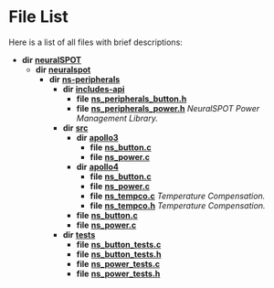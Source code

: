 
# File List

Here is a list of all files with brief descriptions:


* **dir** [**neuralSPOT**](dir_75594cce7c7773aa3cb253214bf56510.md)     
    * **dir** [**neuralspot**](dir_b737d82f35ec218ac5a7ef4105db9c0e.md)     
        * **dir** [**ns-peripherals**](dir_62cbd78784261bb0d09981988628a167.md)     
            * **dir** [**includes-api**](dir_fe04d02a8bfca0247bd216a75646089c.md)     
                * **file** [**ns\_peripherals\_button.h**](ns__peripherals__button_8h.md)     
                * **file** [**ns\_peripherals\_power.h**](ns__peripherals__power_8h.md) _NeuralSPOT Power Management Library._     
            * **dir** [**src**](dir_cf9eff0d6bf97258df730d615fa0f132.md)     
                * **dir** [**apollo3**](dir_96b1dd14f5e69a1b588911fee16f56b3.md)     
                    * **file** [**ns\_button.c**](apollo3_2ns__button_8c.md)     
                    * **file** [**ns\_power.c**](apollo3_2ns__power_8c.md)     
                * **dir** [**apollo4**](dir_1c005e3bbb5b4e96ef4b5df2b5884295.md)     
                    * **file** [**ns\_button.c**](apollo4_2ns__button_8c.md)     
                    * **file** [**ns\_power.c**](apollo4_2ns__power_8c.md)     
                    * **file** [**ns\_tempco.c**](ns__tempco_8c.md) _Temperature Compensation._     
                    * **file** [**ns\_tempco.h**](ns__tempco_8h.md) _Temperature Compensation._     
                * **file** [**ns\_button.c**](ns__button_8c.md)     
                * **file** [**ns\_power.c**](ns__power_8c.md)     
            * **dir** [**tests**](dir_212d9119d40fadcef4edfdca97975f2d.md)     
                * **file** [**ns\_button\_tests.c**](ns__button__tests_8c.md)     
                * **file** [**ns\_button\_tests.h**](ns__button__tests_8h.md)     
                * **file** [**ns\_power\_tests.c**](ns__power__tests_8c.md)     
                * **file** [**ns\_power\_tests.h**](ns__power__tests_8h.md)     

